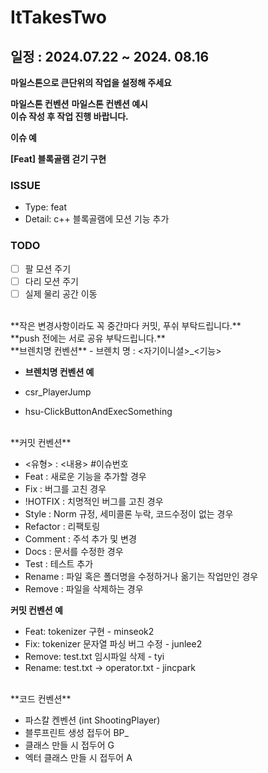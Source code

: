 # ItTakesTwo

**일정 : 2024.07.22 ~ 2024. 08.16**
---
**마일스톤으로 큰단위의 작업을 설정해 주세요**

**마일스톤 컨벤션**
**마일스톤 컨벤션 예시**
<br/> 
**이슈 작성 후 작업 진행 바랍니다.**

**이슈 예**

**[Feat] 블록골램 걷기 구현**

### ISSUE

- Type: feat
- Detail: c++ 블록골램에 모션 기능 추가

### TODO

- [ ]  팔 모션 주기
- [ ]  다리 모션 주기
- [ ]  실제 물리 공간 이동
<br/> 
**작은 변경사항이라도 꼭 중간마다 커밋, 푸쉬 부탁드립니다.**
<br/> 
**push 전에는 서로 공유 부탁드립니다.**
<br/> 
**브렌치명 컨벤션**
- 브렌치 명 : <자기이니셜>_<기능>

- **브렌치명 컨벤션 예**

- csr_PlayerJump
- hsu-ClickButtonAndExecSomething
<br/> 
**커밋 컨벤션**

- <유형> : <내용> #이슈번호
- Feat : 새로운 기능을 추가할 경우
- Fix : 버그를 고친 경우
- !HOTFIX : 치명적인 버그를 고친 경우
- Style : Norm 규정, 세미콜론 누락, 코드수정이 없는 경우
- Refactor : 리팩토링
- Comment : 주석 추가 및 변경
- Docs : 문서를 수정한 경우
- Test : 테스트 추가
- Rename : 파일 혹은 폴더명을 수정하거나 옮기는 작업만인 경우
- Remove : 파일을 삭제하는 경우

**커밋 컨벤션 예**

- Feat: tokenizer 구현 - minseok2
- Fix: tokenizer 문자열 파싱 버그 수정 - junlee2
- Remove: test.txt 임시파일 삭제 - tyi
- Rename: test.txt → operator.txt - jincpark
<br/> 
**코드 컨벤션**

- 파스칼 켄벤션 (int ShootingPlayer)
- 블루프린트 생성 접두어 BP_
- 클래스 만들 시 접두어 G
- 엑터 클래스 만들 시 접두어 A
